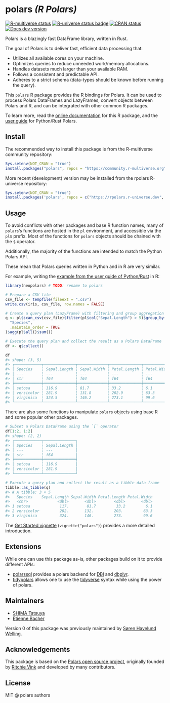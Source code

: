 
<!-- README.md is generated from README.Rmd. Please edit that file -->

# polars *(R Polars)*

<!-- TODO: add link to discord -->

<!-- badges: start -->

[![R-multiverse
status](https://img.shields.io/badge/dynamic/json?url=https%3A%2F%2Fcommunity.r-multiverse.org%2Fapi%2Fpackages%2Fpolars&query=%24.Version&label=r-multiverse)](https://community.r-multiverse.org/polars)
[![R-universe status
badge](https://rpolars.r-universe.dev/badges/polars)](https://rpolars.r-universe.dev)
[![CRAN
status](https://www.r-pkg.org/badges/version/polars)](https://CRAN.R-project.org/package=polars)
[![Docs dev
version](https://img.shields.io/badge/docs-dev-blue.svg)](https://pola-rs.github.io/r-polars)
<!-- badges: end -->

Polars is a blazingly fast DataFrame library, written in Rust.

The goal of Polars is to deliver fast, efficient data processing that:

- Utilizes all available cores on your machine.
- Optimizes queries to reduce unneeded work/memory allocations.
- Handles datasets much larger than your available RAM.
- Follows a consistent and predictable API.
- Adheres to a strict schema (data-types should be known before running
  the query).

This `polars` R package provides the R bindings for Polars. It can be
used to process Polars DataFrames and LazyFrames, convert objects
between Polars and R, and can be integrated with other common R
packages.

To learn more, read the [online
documentation](https://pola-rs.github.io/r-polars/) for this R package,
and the [user guide](https://docs.pola.rs/) for Python/Rust Polars.

## Install

The recommended way to install this package is from the R-multiverse
community repository:

``` r
Sys.setenv(NOT_CRAN = "true")
install.packages("polars", repos = "https://community.r-multiverse.org")
```

More recent (development) version may be installed from the rpolars
R-universe repository:

``` r
Sys.setenv(NOT_CRAN = "true")
install.packages('polars', repos = c("https://rpolars.r-universe.dev", "https://cloud.r-project.org"))
```

<!-- TODO: link to the installation vignette -->

## Usage

To avoid conflicts with other packages and base R function names, many
of `polars`’s functions are hosted in the `pl` environment, and
accessible via the `pl$` prefix. Most of the functions for `polars`
objects should be chained with the `$` operator.

Additionally, the majority of the functions are intended to match the
Python Polars API.

These mean that Polars queries written in Python and in R are very
similar.

For example, writing the [example from the user guide of
Python/Rust](https://docs.pola.rs/#example) in R:

``` r
library(neopolars) # TODO: rename to polars

# Prepare a CSV file
csv_file <- tempfile(fileext = ".csv")
write.csv(iris, csv_file, row.names = FALSE)

# Create a query plan (LazyFrame) with filtering and group aggregation
q <- pl$scan_csv(csv_file)$filter(pl$col("Sepal.Length") > 5)$group_by(
  "Species",
  .maintain_order = TRUE
)$agg(pl$all()$sum())

# Execute the query plan and collect the result as a Polars DataFrame
df <- q$collect()

df
#> shape: (3, 5)
#> ┌────────────┬──────────────┬─────────────┬──────────────┬─────────────┐
#> │ Species    ┆ Sepal.Length ┆ Sepal.Width ┆ Petal.Length ┆ Petal.Width │
#> │ ---        ┆ ---          ┆ ---         ┆ ---          ┆ ---         │
#> │ str        ┆ f64          ┆ f64         ┆ f64          ┆ f64         │
#> ╞════════════╪══════════════╪═════════════╪══════════════╪═════════════╡
#> │ setosa     ┆ 116.9        ┆ 81.7        ┆ 33.2         ┆ 6.1         │
#> │ versicolor ┆ 281.9        ┆ 131.8       ┆ 202.9        ┆ 63.3        │
#> │ virginica  ┆ 324.5        ┆ 146.2       ┆ 273.1        ┆ 99.6        │
#> └────────────┴──────────────┴─────────────┴──────────────┴─────────────┘
```

There are also some functions to manipulate `polars` objects using base
R and some popular other packages.

``` r
# Subset a Polars DataFrame using the `[` operator
df[1:2, 1:2]
#> shape: (2, 2)
#> ┌────────────┬──────────────┐
#> │ Species    ┆ Sepal.Length │
#> │ ---        ┆ ---          │
#> │ str        ┆ f64          │
#> ╞════════════╪══════════════╡
#> │ setosa     ┆ 116.9        │
#> │ versicolor ┆ 281.9        │
#> └────────────┴──────────────┘

# Execute a query plan and collect the result as a tibble data frame
tibble::as_tibble(q)
#> # A tibble: 3 × 5
#>   Species    Sepal.Length Sepal.Width Petal.Length Petal.Width
#>   <chr>             <dbl>       <dbl>        <dbl>       <dbl>
#> 1 setosa             117.        81.7         33.2         6.1
#> 2 versicolor         282.       132.         203.         63.3
#> 3 virginica          324.       146.         273.         99.6
```

The [Get Started
vignette](https://pola-rs.github.io/r-polars/vignettes/polars.html)
(`vignette("polars")`) provides a more detailed introduction.

## Extensions

While one can use this package as-is, other packages build on it to
provide different APIs:

- [polarssql](https://rpolars.github.io/r-polarssql/) provides a polars
  backend for [DBI](https://dbi.r-dbi.org/) and
  [dbplyr](https://dbplyr.tidyverse.org/).
- [tidypolars](https://tidypolars.etiennebacher.com/) allows one to use
  the [tidyverse](https://www.tidyverse.org/) syntax while using the
  power of polars.

## Maintainers

- [SHIMA Tatsuya](https://github.com/eitsupi)
- [Etienne Bacher](https://github.com/etiennebacher)

Version 0 of this package was previously maintained by [Søren Havelund
Welling](https://github.com/sorhawell).
<!-- TODO: link to the v0 branch -->

## Acknowledgements

This package is based on the [Polars open source
project](https://github.com/pola-rs/polars), originally founded by
[Ritchie Vink](https://github.com/ritchie46) and developed by many
contributors.

## License

MIT @ polars authors
